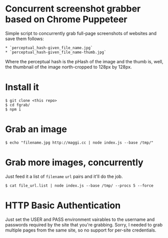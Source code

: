 # Concurrent screenshot grabber based on Chrome Puppeteer

Simple script to concurrently grab full-page screenshots of websites and save them follows:

    * `perceptual_hash-given_file_name.jpg`
    * `perceptual_hash-given_file_name-thumb.jpg`

Where the perceptual hash is the pHash of the image and the thumb is, well, the
thumbnail of the image north-cropped to 128px by 128px.


# Install it
```
$ git clone <this repo>
$ cd fgrab/
$ npm i
```


# Grab an image

```
$ echo "filename.jpg http://maggi.cc | node index.js --base /tmp/"
```


# Grab more images, concurrently
Just feed it a list of `filename` `url` pairs and it'll do the job.

```
$ cat file_url.list | node index.js --base /tmp/ --procs 5 --force
```


# HTTP Basic Authentication

Just set the USER and PASS environment vairables to the username and passwords
required by the site that you're grabbing. Sorry, I needed to grab multiple pages
from the same site, so no support for per-site credentials.
